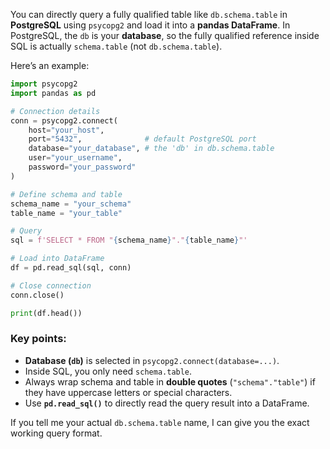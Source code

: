 You can directly query a fully qualified table like `db.schema.table` in **PostgreSQL** using `psycopg2` and load it into a **pandas DataFrame**.
In PostgreSQL, the `db` is your **database**, so the fully qualified reference inside SQL is actually `schema.table` (not `db.schema.table`).

Here’s an example:

```python
import psycopg2
import pandas as pd

# Connection details
conn = psycopg2.connect(
    host="your_host",
    port="5432",              # default PostgreSQL port
    database="your_database", # the 'db' in db.schema.table
    user="your_username",
    password="your_password"
)

# Define schema and table
schema_name = "your_schema"
table_name = "your_table"

# Query
sql = f'SELECT * FROM "{schema_name}"."{table_name}"'

# Load into DataFrame
df = pd.read_sql(sql, conn)

# Close connection
conn.close()

print(df.head())
```

### Key points:

* **Database (`db`)** is selected in `psycopg2.connect(database=...)`.
* Inside SQL, you only need `schema.table`.
* Always wrap schema and table in **double quotes** (`"schema"."table"`) if they have uppercase letters or special characters.
* Use **`pd.read_sql()`** to directly read the query result into a DataFrame.

If you tell me your actual `db.schema.table` name, I can give you the exact working query format.
